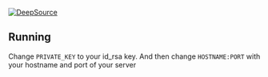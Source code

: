 [![DeepSource](https://deepsource.io/gh/freekup/go-ssh-client.svg/?label=active+issues&show_trend=true&token=8-0H2GhjuyU_16E5KDYEEKdT)](https://deepsource.io/gh/freekup/go-ssh-client/?ref=repository-badge)

## Running

Change `PRIVATE_KEY` to your id_rsa key. And then change `HOSTNAME:PORT` with your hostname and port of your server
